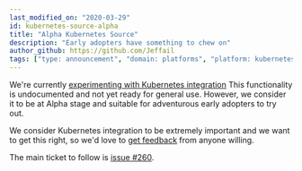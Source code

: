 ```yaml
---
last_modified_on: "2020-03-29"
id: kubernetes-source-alpha
title: "Alpha Kubernetes Source"
description: "Early adopters have something to chew on"
author_github: https://github.com/Jeffail
tags: ["type: announcement", "domain: platforms", "platform: kubernetes"]
---
```


We're currently [experimenting with Kubernetes integration](https://github.com/timberio/vector/issues/260)
This functionality is undocumented and not yet ready for general use. However,
we consider it to be at Alpha stage and suitable for adventurous early adopters
to try out.

<!--truncate-->

We consider Kubernetes integration to be extremely important and we want to get
this right, so we'd love to [get feedback][urls.vector_chat] from anyone willing.

The main ticket to follow is [issue #260](https://github.com/timberio/vector/issues/260).


[urls.vector_chat]: https://chat.vector.dev
